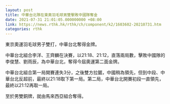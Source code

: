 ```yaml
---
layout: post
title: 中華台北隊在東奧羽毛球男雙擊敗中國隊奪金
date: 2021-07-31 21:01:05.000000000 +08:00
link: https://news.rthk.hk/rthk/ch/component/k2/1603602-20210731.htm
categories: rthk
---
```


東京奧運羽毛球男子雙打，中華台北奪得金牌。

中華台北組合李洋、王齊麟在決賽，以21:18、21:12，直落兩局數，擊敗中國隊的李俊慧、劉雨辰，為中華台北，奪得今屆奧運第二面金牌。

中華台北組合第一局開賽連失3分，之後雙方拉鋸，中國稍為領先，但到中段、中華台北反超前，最終以21:18取下第一局。第二局，中華台北開賽初段一直領先，最終以21:12再取一局。

至於男雙銅牌，就由馬來西亞組合奪得。
